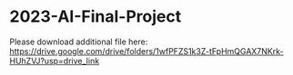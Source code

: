 # 2023-AI-Final-Project

Please download additional file here:
https://drive.google.com/drive/folders/1wfPFZS1k3Z-tFpHmQGAX7NKrk-HUhZVJ?usp=drive_link